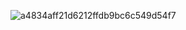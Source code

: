 ![a4834aff21d6212ffdb9bc6c549d54f7](https://github.com/user-attachments/assets/accc0599-645d-4c9c-843c-1bee67a9f755)
